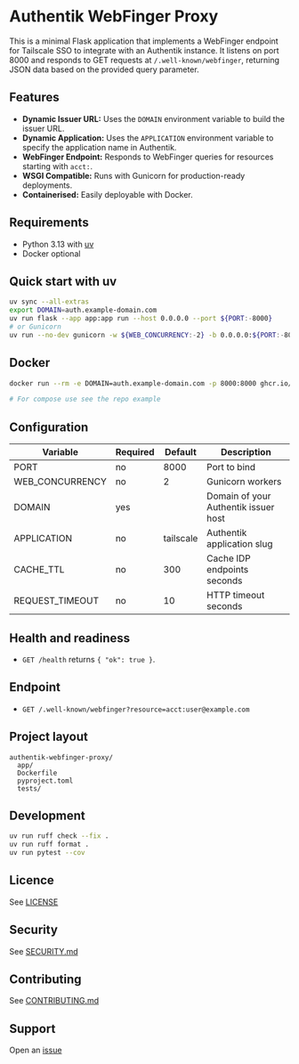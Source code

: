 # Authentik WebFinger Proxy

This is a minimal Flask application that implements a WebFinger endpoint for Tailscale SSO to integrate with an Authentik instance. It listens on port 8000 and responds to GET requests at `/.well-known/webfinger`, returning JSON data based on the provided query parameter.

## Features

- **Dynamic Issuer URL:** Uses the `DOMAIN` environment variable to build the issuer URL.
- **Dynamic Application:** Uses the `APPLICATION` environment variable to specify the application name in Authentik.
- **WebFinger Endpoint:** Responds to WebFinger queries for resources starting with `acct:`.
- **WSGI Compatible:** Runs with Gunicorn for production-ready deployments.
- **Containerised:** Easily deployable with Docker.

## Requirements
- Python 3.13 with [uv](https://docs.astral.sh/uv/)
- Docker optional

## Quick start with uv
```bash
uv sync --all-extras
export DOMAIN=auth.example-domain.com
uv run flask --app app:app run --host 0.0.0.0 --port ${PORT:-8000}
# or Gunicorn
uv run --no-dev gunicorn -w ${WEB_CONCURRENCY:-2} -b 0.0.0.0:${PORT:-8000} app:app
```

## Docker
```bash
docker run --rm -e DOMAIN=auth.example-domain.com -p 8000:8000 ghcr.io/sudo-kraken/authentik-webfinger-proxy:latest

# For compose use see the repo example
```

## Configuration

| Variable | Required | Default | Description |
|----------|----------|---------|-------------|
| PORT | no | 8000 | Port to bind |
| WEB_CONCURRENCY | no | 2 | Gunicorn workers |
| DOMAIN | yes |  | Domain of your Authentik issuer host |
| APPLICATION | no | tailscale | Authentik application slug |
| CACHE_TTL | no | 300 | Cache IDP endpoints seconds |
| REQUEST_TIMEOUT | no | 10 | HTTP timeout seconds |

## Health and readiness
- `GET /health` returns `{ "ok": true }`.

## Endpoint
- `GET /.well-known/webfinger?resource=acct:user@example.com`

## Project layout
```
authentik-webfinger-proxy/
  app/
  Dockerfile
  pyproject.toml
  tests/
```

## Development
```bash
uv run ruff check --fix .
uv run ruff format .
uv run pytest --cov
```

## Licence
See [LICENSE](LICENSE)

## Security
See [SECURITY.md](SECURITY.md)

## Contributing
See [CONTRIBUTING.md](CONTRIBUTING.md)

## Support
Open an [issue](/../../issues)
